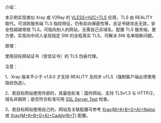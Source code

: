 介绍：

本示例实现类似 Xray 或 V2Ray 的 [VLESS+H2C+TLS](https://github.com/lxhao61/integrated-examples/tree/main/V2Ray(VLESS%2BH2C)%2BCaddy) 应用，TLS 由 REALITY 取代。可消除服务端 TLS 指纹特征，仍有前向保密性等，且证书链攻击无效，安全性超越常规 TLS。可指向别人的网站，无需自己买域名、配置 TLS 服务端，更方便，实现向中间人呈现指定 SNI 的全程真实 TLS，可解决 SNI 名单阻断问题。

原理：

使用目标网站证书（受信证书）的 TLS 伪装代理。

注意：

1、Xray 版本不小于 v1.8.0 才支持 REALITY 及同步 uTLS（强制客户端必须使用指纹伪造）。

2、若目标网站使用外部的，其最低标准：国外网站，支持 TLSv1.3 与 HTTP/2，域名非跳转；是否符合标准可用 [SSL Server Test](https://www.ssllabs.com/ssltest/) 检查。

3、若目标网站使用自己的，网站及关联配置可参考 [Xray(M+K+B+G+A)+Nginx](https://github.com/lxhao61/integrated-examples/tree/main/Xray(M%2BK%2BB%2BG%2BA)%2BNginx) 或 [Xray(M+K+B+G+A)+Caddy(N+T)](https://github.com/lxhao61/integrated-examples/tree/new/Xray(M%2BK%2BB%2BG%2BA)%2BCaddy(N%2BT)) 配置。
